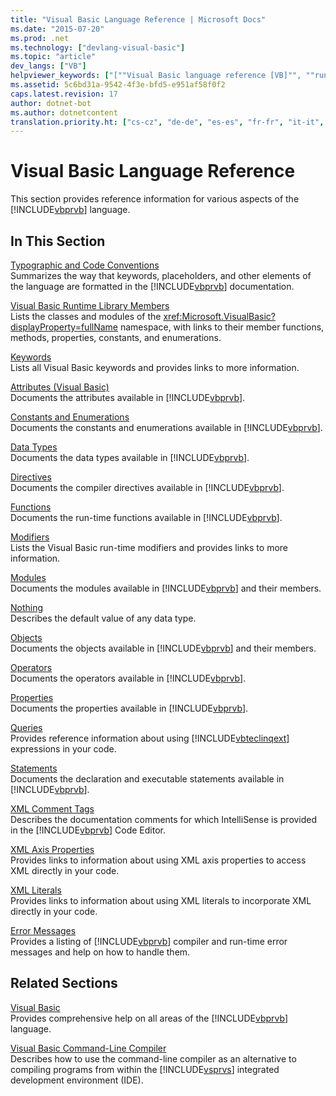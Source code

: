 ```yaml
---
title: "Visual Basic Language Reference | Microsoft Docs"
ms.date: "2015-07-20"
ms.prod: .net
ms.technology: ["devlang-visual-basic"]
ms.topic: "article"
dev_langs: ["VB"]
helpviewer_keywords: ["[""Visual Basic language reference [VB]"", ""run-time libraries, Visual Basic"", ""libraries, Visual Basic run-time"", ""Visual Basic code, run-time libraries"", ""Visual Basic code, language reference"", ""language reference, Visual Basic"", ""Visual Basic, language reference""]"]
ms.assetid: 5c6bd31a-9542-4f3e-bfd5-e951af58f0f2
caps.latest.revision: 17
author: dotnet-bot
ms.author: dotnetcontent
translation.priority.ht: ["cs-cz", "de-de", "es-es", "fr-fr", "it-it", "ja-jp", "ko-kr", "pl-pl", "pt-br", "ru-ru", "tr-tr", "zh-cn", "zh-tw"]
---
```

# Visual Basic Language Reference
This section provides reference information for various aspects of the [!INCLUDE[vbprvb](~/includes/vbprvb-md.md)] language.  
  
## In This Section  
 [Typographic and Code Conventions](../../visual-basic/language-reference/typographic-and-code-conventions.md)  
 Summarizes the way that keywords, placeholders, and other elements of the language are formatted in the [!INCLUDE[vbprvb](~/includes/vbprvb-md.md)] documentation.  
  
 [Visual Basic Runtime Library Members](../../visual-basic/language-reference/runtime-library-members.md)  
 Lists the classes and modules of the <xref:Microsoft.VisualBasic?displayProperty=fullName> namespace, with links to their member functions, methods, properties, constants, and enumerations.  
  
 [Keywords](../../visual-basic/language-reference/keywords/index.md)  
 Lists all Visual Basic keywords and provides links to more information.  
  
 [Attributes (Visual Basic)](../../visual-basic/language-reference/attributes.md)  
 Documents the attributes available in [!INCLUDE[vbprvb](~/includes/vbprvb-md.md)].  
  
 [Constants and Enumerations](../../visual-basic/language-reference/constants-and-enumerations.md)  
 Documents the constants and enumerations available in [!INCLUDE[vbprvb](~/includes/vbprvb-md.md)].  
  
 [Data Types](../../visual-basic/language-reference/data-types/data-type-summary.md)  
 Documents the data types available in [!INCLUDE[vbprvb](~/includes/vbprvb-md.md)].  
  
 [Directives](../../visual-basic/language-reference/directives/directives.md)  
 Documents the compiler directives available in [!INCLUDE[vbprvb](~/includes/vbprvb-md.md)].  
  
 [Functions](../../visual-basic/language-reference/functions/index.md)  
 Documents the run-time functions available in [!INCLUDE[vbprvb](~/includes/vbprvb-md.md)].  
  
 [Modifiers](../../visual-basic/language-reference/modifiers/index.md)  
 Lists the Visual Basic run-time modifiers and provides links to more information.  
  
 [Modules](../../visual-basic/language-reference/modules.md)  
 Documents the modules available in [!INCLUDE[vbprvb](~/includes/vbprvb-md.md)] and their members.  
  
 [Nothing](../../visual-basic/language-reference/nothing.md)  
 Describes the default value of any data type.  
  
 [Objects](../../visual-basic/language-reference/objects/index.md)  
 Documents the objects available in [!INCLUDE[vbprvb](~/includes/vbprvb-md.md)] and their members.  
  
 [Operators](../../visual-basic/language-reference/operators/index.md)  
 Documents the operators available in [!INCLUDE[vbprvb](~/includes/vbprvb-md.md)].  
  
 [Properties](../../visual-basic/language-reference/properties.md)  
 Documents the properties available in [!INCLUDE[vbprvb](~/includes/vbprvb-md.md)].  
  
 [Queries](../../visual-basic/language-reference/queries/queries.md)  
 Provides reference information about using [!INCLUDE[vbteclinqext](~/includes/vbteclinqext-md.md)] expressions in your code.  
  
 [Statements](../../visual-basic/language-reference/statements/index.md)  
 Documents the declaration and executable statements available in [!INCLUDE[vbprvb](~/includes/vbprvb-md.md)].  
  
 [XML Comment Tags](../../visual-basic/language-reference/xmldoc/recommended-xml-tags-for-documentation-comments.md)  
 Describes the documentation comments for which IntelliSense is provided in the [!INCLUDE[vbprvb](~/includes/vbprvb-md.md)] Code Editor.  
  
 [XML Axis Properties](../../visual-basic/language-reference/xml-axis/xml-axis-properties.md)  
 Provides links to information about using XML axis properties to access XML directly in your code.  
  
 [XML Literals](../../visual-basic/language-reference/xml-literals/index.md)  
 Provides links to information about using XML literals to incorporate XML directly in your code.  
  
 [Error Messages](../../visual-basic/language-reference/error-messages/index.md)  
 Provides a listing of [!INCLUDE[vbprvb](~/includes/vbprvb-md.md)] compiler and run-time error messages and help on how to handle them.  
  
## Related Sections  
 [Visual Basic](../../visual-basic/index.md)  
 Provides comprehensive help on all areas of the [!INCLUDE[vbprvb](~/includes/vbprvb-md.md)] language.  
  
 [Visual Basic Command-Line Compiler](../../visual-basic/reference/command-line-compiler/index.md)  
 Describes how to use the command-line compiler as an alternative to compiling programs from within the [!INCLUDE[vsprvs](~/includes/vsprvs-md.md)] integrated development environment (IDE).